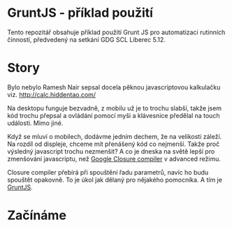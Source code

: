 GruntJS - příklad použití
==========================
Tento repozitář obsahuje příklad použití Grunt JS pro automatizaci rutinních činností, předvedený na 
setkání GDG SCL Liberec 5.12.

Story
=====
Bylo nebylo Ramesh Nair sepsal docela pěknou javascriptovou kalkulačku viz. http://calc.hiddentao.com/

Na desktopu funguje bezvadně, z mobilu už je to trochu slabší, takže jsem kód trochu přepsal a ovládání pomocí
myši a klávesnice předělal na touch události. Mimo jiné.

Když se mluví o mobilech, dodávme jedním dechem, že na velikosti záleží. Na rozdíl od displeje, chceme mít přenášený kód co nejmenší. Takže proč výsledný javascript trochu nezmenšit? A co je dneska na světě lepší pro zmenšování javascriptu, než [Google Closure compiler](https://developers.google.com/closure/compiler/?hl=cs) v advanced režimu. 

Closure compiler přebírá při spouštění řadu parametrů, navíc ho budu spouštět opakovně. To je úkol jak dělaný pro nějakého pomocníka. A tím je [GruntJS](http://gruntjs.com/ "Grunt JS"). 

Začínáme
========
